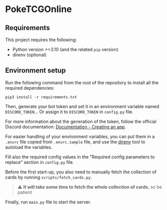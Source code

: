 # PokeTCGOnline

## Requirements

This project requires the following:

- Python version >=3.10 (and the related ```pip``` version)
- direnv (optional)

## Environment setup

Run the following command from the root of the repository to install all the required dependencies:

```commandline
pip3 install -r requirements.txt
```

Then, generate your bot token and set it in an environment variable named ```DISCORD_TOKEN```... Or assign it to ```DISCORD_TOKEN``` in `config.py` file.

For more information about the generation of the token, follow the official Discord documentation: [Documentation - Creating an app](https://discord.com/developers/docs/getting-started#creating-an-app).

For easier handling of your environment variables, you can put them in a ```.envrc``` file copied from ```.envrc.sample``` file, and use the [direnv](https://direnv.net) tool to autoload the variables.

Fill also the required config values in the "Required config parameters to replace" section in `config.py` file.

Before the first start-up, you also need to manually fetch the collection of cards by running `scripts/fetch_cards.py`.

> :warning: **It will take some time to fetch the whole collection of cards**, so be patient

Finally, run ```main.py``` file to start the server.